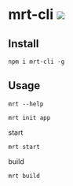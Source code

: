 # mrt-cli [![][npm-image]][npm-url]

## Install

```
npm i mrt-cli -g
```

## Usage

```
mrt --help
```

```
mrt init app
```

start

```
mrt start
```

build

```
mrt build
```

[npm-image]: https://img.shields.io/npm/v/mrt-cli.svg
[npm-url]: https://www.npmjs.com/package/mrt-cli
